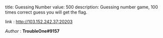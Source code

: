 title: Guessing Number
value: 500
description: Guessing number game, 100 times correct guess you will get the flag. 

link : http://103.152.242.37:20203

*Author* : **TroubleOne#9157**